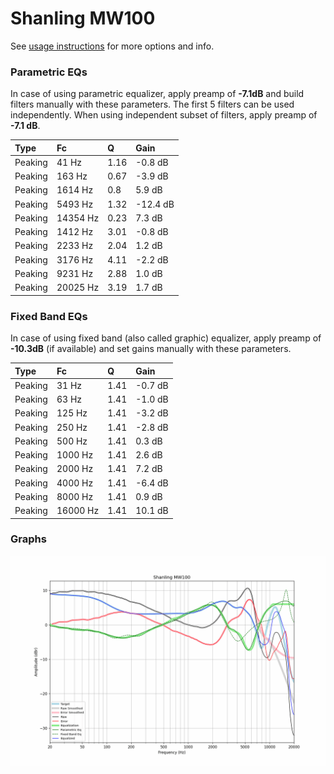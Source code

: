 # Shanling MW100
See [usage instructions](https://github.com/jaakkopasanen/AutoEq#usage) for more options and info.

### Parametric EQs
In case of using parametric equalizer, apply preamp of **-7.1dB** and build filters manually
with these parameters. The first 5 filters can be used independently.
When using independent subset of filters, apply preamp of **-7.1 dB**.

| Type    | Fc       |    Q | Gain     |
|:--------|:---------|:-----|:---------|
| Peaking | 41 Hz    | 1.16 | -0.8 dB  |
| Peaking | 163 Hz   | 0.67 | -3.9 dB  |
| Peaking | 1614 Hz  | 0.8  | 5.9 dB   |
| Peaking | 5493 Hz  | 1.32 | -12.4 dB |
| Peaking | 14354 Hz | 0.23 | 7.3 dB   |
| Peaking | 1412 Hz  | 3.01 | -0.8 dB  |
| Peaking | 2233 Hz  | 2.04 | 1.2 dB   |
| Peaking | 3176 Hz  | 4.11 | -2.2 dB  |
| Peaking | 9231 Hz  | 2.88 | 1.0 dB   |
| Peaking | 20025 Hz | 3.19 | 1.7 dB   |

### Fixed Band EQs
In case of using fixed band (also called graphic) equalizer, apply preamp of **-10.3dB**
(if available) and set gains manually with these parameters.

| Type    | Fc       |    Q | Gain    |
|:--------|:---------|:-----|:--------|
| Peaking | 31 Hz    | 1.41 | -0.7 dB |
| Peaking | 63 Hz    | 1.41 | -1.0 dB |
| Peaking | 125 Hz   | 1.41 | -3.2 dB |
| Peaking | 250 Hz   | 1.41 | -2.8 dB |
| Peaking | 500 Hz   | 1.41 | 0.3 dB  |
| Peaking | 1000 Hz  | 1.41 | 2.6 dB  |
| Peaking | 2000 Hz  | 1.41 | 7.2 dB  |
| Peaking | 4000 Hz  | 1.41 | -6.4 dB |
| Peaking | 8000 Hz  | 1.41 | 0.9 dB  |
| Peaking | 16000 Hz | 1.41 | 10.1 dB |

### Graphs
![](./Shanling%20MW100.png)